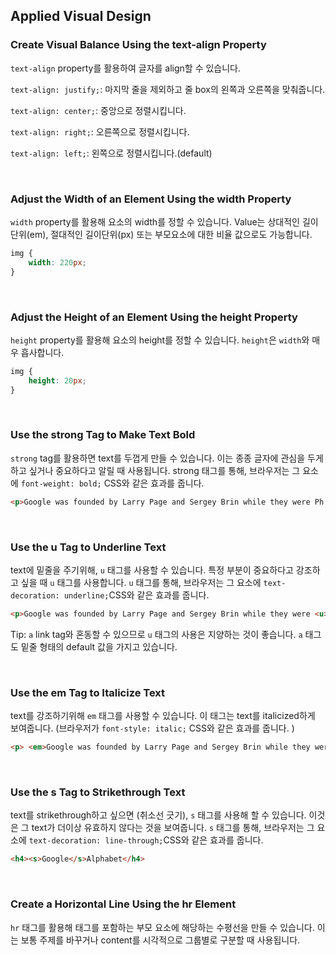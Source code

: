## Applied Visual Design



### Create Visual Balance Using the text-align Property

`text-align` property를 활용하여 글자를 align할 수 있습니다. 

`text-align: justify;`: 마지막 줄을 제외하고 줄 box의 왼쪽과 오른쪽을 맞춰줍니다.

`text-align: center;`: 중앙으로 정렬시킵니다.

`text-align: right;`: 오른쪽으로 정렬시킵니다.

`text-align: left;`: 왼쪽으로 정렬시킵니다.(default)

<br>

### Adjust the Width of an Element Using the width Property

`width` property를 활용해 요소의 width를 정할 수 있습니다. Value는 상대적인 길이단위(em), 절대적인 길이단위(px) 또는 부모요소에 대한 비율 값으로도 가능합니다.

```css
img {
    width: 220px;
}
```

<br>

### Adjust the Height of an Element Using the height Property

`height` property를 활용해 요소의 height를 정할 수 있습니다. `height`은 `width`와 매우 흡사합니다.

```css
img {
    height: 20px;
}
```

<br>

### Use the strong Tag to Make Text Bold

`strong` tag를 활용하면 text를 두껍게 만들 수 있습니다. 이는 종종 글자에 관심을 두게하고 싶거나 중요하다고 알릴 때 사용됩니다. strong 태그를 통해, 브라우저는 그 요소에  `font-weight: bold;` CSS와 같은 효과를 줍니다.

```html
<p>Google was founded by Larry Page and Sergey Brin while they were Ph.D. students at <strong>Stanford University</strong>.</p>
```

<br>

### Use the u Tag to Underline Text

text에 밑줄을 주기위해, `u` 태그를 사용할 수 있습니다. 특정 부분이 중요하다고 강조하고 싶을 때 `u` 태그를 사용합니다. `u` 태그를 통해, 브라우저는 그 요소에 `text-decoration: underline;`CSS와 같은 효과를 줍니다.

```html
<p>Google was founded by Larry Page and Sergey Brin while they were <u>Ph.D. students</u> at <strong>Stanford University</strong>.</p>
```

Tip: `a` link tag와 혼동할 수 있으므로 `u` 태그의 사용은 지양하는 것이 좋습니다. `a` 태그도 밑줄 형태의 default 값을 가지고 있습니다.

<br>

### Use the em Tag to Italicize Text

text를 강조하기위해 `em` 태그를 사용할 수 있습니다. 이 태그는 text를 italicized하게 보여줍니다. (브라우저가 `font-style: italic;` CSS와 같은 효과를 줍니다.  )

```html
<p> <em>Google was founded by Larry Page and Sergey Brin while they were <u>Ph.D. students</u> at <strong>Stanford University</strong>.</em> </p>
```

<br>

### Use the s Tag to Strikethrough Text

text를 strikethrough하고 싶으면 (취소선 긋기), `s` 태그를 사용해 할 수 있습니다. 이것은 그 text가 더이상 유효하지 않다는 것을 보여줍니다. `s` 태그를 통해, 브라우저는 그 요소에 `text-decoration: line-through;`CSS와 같은 효과를 줍니다.

```html
<h4><s>Google</s>Alphabet</h4>
```

<br>

### Create a Horizontal Line Using the hr Element

`hr` 태그를 활용해 태그를 포함하는 부모 요소에 해당하는 수평선을 만들 수 있습니다. 이는 보통 주제를 바꾸거나 content를 시각적으로 그룹별로 구분할 때 사용됩니다.